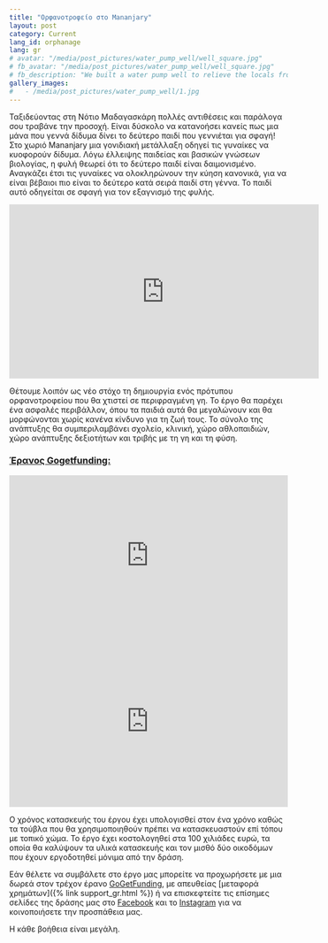 ```yaml
---
title: "Ορφανοτροφείο στο Mananjary"
layout: post
category: Current
lang_id: orphanage
lang: gr
# avatar: "/media/post_pictures/water_pump_well/well_square.jpg"
# fb_avatar: "/media/post_pictures/water_pump_well/well_square.jpg"
# fb_description: "We built a water pump well to relieve the locals from the daily laboured access to clean water, a basic necessity for life support."
gallery_images:
#   - /media/post_pictures/water_pump_well/1.jpg
---
```


Ταξιδεύοντας στη Νότιο Μαδαγασκάρη πολλές αντιθέσεις και παράλογα σου τραβάνε την προσοχή. Είναι δύσκολο να κατανοήσει κανείς πως μια μάνα που γεννά δίδυμα δίνει το δεύτερο παιδί που γεννιέται για σφαγή! Στο χωριό Mananjary μια γονιδιακή μετάλλαξη οδηγεί τις γυναίκες να κυοφορούν δίδυμα. Λόγω έλλειψης παιδείας και βασικών γνώσεων βιολογίας, η φυλή θεωρεί ότι το δεύτερο παιδί είναι δαιμονισμένο. Αναγκάζει έτσι τις γυναίκες να ολοκληρώνουν την κύηση κανονικά, για να είναι βέβαιοι πιο είναι το δεύτερο κατά σειρά παιδί στη γέννα. Το παιδί αυτό οδηγείται σε σφαγή για τον εξαγνισμό της φυλής.

<div class="spacing">
 <div class="videoWrapper">
    <iframe width="560" height="315" src="https://www.youtube.com/embed/9MHbCZIZkAI" title="YouTube video player" frameborder="0" allow="accelerometer; autoplay; clipboard-write; encrypted-media; gyroscope; picture-in-picture" allowfullscreen></iframe>
 </div>
</div>

Θέτουμε λοιπόν ως νέο στόχο τη δημιουργία ενός πρότυπου ορφανοτροφείου που θα χτιστεί σε περιφραγμένη γη. Το έργο θα παρέχει ένα ασφαλές περιβάλλον, όπου τα παιδιά αυτά θα μεγαλώνουν και θα μορφώνονται χωρίς κανένα κίνδυνο για τη ζωή τους. Το σύνολο της ανάπτυξης θα συμπεριλαμβάνει σχολείο, κλινική, χώρο αθλοπαιδιών, χώρο ανάπτυξης δεξιοτήτων και τριβής με τη γη και τη φύση.

### <ins>Έρανος Gogetfunding:</ins>

<div class="gogetFundingHorizontalWidget"><iframe src='https://gogetfunding.com/embed-widget2?campaignid=7647916&frame_type=t2' style='width:100%; height:290px; border: none;' scrolling='no'></iframe></div>

<div class="gogetFundingBoxWidget"><iframe src='https://gogetfunding.com/embed-widget2?campaignid=7647916&frame_type=t3' style='width:100%;height: 310px;border: none;' scrolling='no'></iframe></div>

Ο χρόνος κατασκευής του έργου έχει υπολογισθεί στον ένα χρόνο καθώς τα τούβλα που θα χρησιμοποιηθούν πρέπει να κατασκευαστούν επί τόπου με τοπικό χώμα. Το έργο έχει κοστολογηθεί στα 100 χιλιάδες ευρώ, τα οποία θα καλύψουν τα υλικά κατασκευής και τον μισθό δύο οικοδόμων που έχουν εργοδοτηθεί μόνιμα από την δράση.

Εάν θέλετε να συμβάλετε στο έργο μας μπορείτε να προχωρήσετε με μια δωρεά στον τρέχον έρανο [GoGetFunding](https://gogetfunding.com/orphanage-in-mananjary-s-madagascar/?fbclid=IwAR1CAKPcOCIgxCWPFfUIDyLe4S5KdP5SS5XU_Eg_4055EPviJGksKzzUo5E), με απευθείας [μεταφορά χρημάτων]({% link support_gr.html %}) ή να επισκεφτείτε τις επίσημες σελίδες της δράσης μας στο <a href="https://www.facebook.com/smsavemadagascar/">Facebook</a> και το <a href="https://www.instagram.com/sm_savemadagascar/">Instagram</a> για να κοινοποιήσετε την προσπάθεια μας.

Η κάθε βοήθεια είναι μεγάλη.
